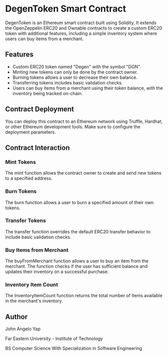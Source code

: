 # DegenToken Smart Contract

DegenToken is an Ethereum smart contract built using Solidity. It extends the OpenZeppelin ERC20 and Ownable contracts to create a custom ERC20 token with additional features, including a simple inventory system where users can buy items from a merchant.

## Features

- Custom ERC20 token named "Degen" with the symbol "DGN".
- Minting new tokens can only be done by the contract owner.
- Burning tokens allows a user to decrease their own balance.
- Transferring tokens includes basic validation checks.
- Users can buy items from a merchant using their token balance, with the inventory being tracked on-chain.


## Contract Deployment

You can deploy this contract to an Ethereum network using Truffle, Hardhat, or other Ethereum development tools. Make sure to configure the deployment parameters.

## Contract Interaction

### Mint Tokens

The mint function allows the contract owner to create and send new tokens to a specified address.

### Burn Tokens

The burn function allows a user to burn a specified amount of their own tokens.

### Transfer Tokens

The transfer function overrides the default ERC20 transfer behavior to include basic validation checks.

### Buy Items from Merchant

The buyFromMerchant function allows a user to buy an item from the merchant. The function checks if the user has sufficient balance and updates their inventory on a successful purchase.

### Inventory Item Count

The InventoryItemCount function returns the total number of items available in the merchant's inventory.

## Author

John Angelo Yap

Far Eastern University - Institute of Technology

BS Computer Science With Specialization in Software Engineering
